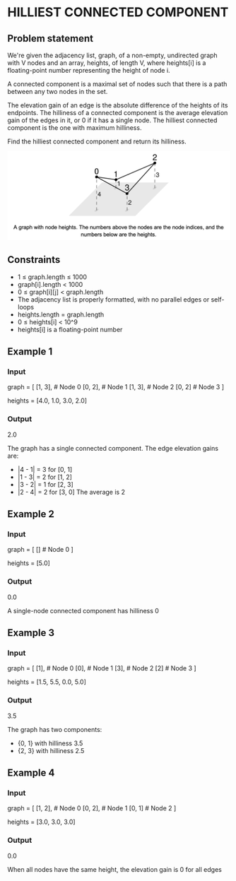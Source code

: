 # HILLIEST CONNECTED COMPONENT

## Problem statement

We're given the adjacency list, graph, of a non-empty, undirected graph with V nodes and an array, heights, of length V,
where heights[i] is a floating-point number representing the height of node i.

A connected component is a maximal set of nodes such that there is a path between any two nodes in the set.

The elevation gain of an edge is the absolute difference of the heights of its endpoints. The hilliness of a connected
component is the average elevation gain of the edges in it, or 0 if it has a single node. The hilliest connected
component is the one with maximum hilliness.

Find the hilliest connected component and return its hilliness.

![hilliest-connected-component-1](hilliest-connected-component-1.png)

## Constraints

- 1 ≤ graph.length ≤ 1000
- graph[i].length < 1000
- 0 ≤ graph[i][j] < graph.length
- The adjacency list is properly formatted, with no parallel edges or self-loops
- heights.length = graph.length
- 0 ≤ heights[i] < 10^9
- heights[i] is a floating-point number

## Example 1

### Input

graph = [
[1, 3], # Node 0
[0, 2], # Node 1
[1, 3], # Node 2
[0, 2]  # Node 3
]

heights = [4.0, 1.0, 3.0, 2.0]

### Output

2.0

The graph has a single connected component. The edge elevation gains are:

- |4 - 1| = 3 for [0, 1]
- |1 - 3| = 2 for [1, 2]
- |3 - 2| = 1 for [2, 3]
- |2 - 4| = 2 for [3, 0]
  The average is 2

## Example 2

### Input

graph = [
[]           # Node 0
]

heights = [5.0]

### Output

0.0

A single-node connected component has hilliness 0

## Example 3

### Input

graph = [
[1], # Node 0
[0], # Node 1
[3], # Node 2
[2]  # Node 3
]

heights = [1.5, 5.5, 0.0, 5.0]

### Output

3.5

The graph has two components:

- {0, 1} with hilliness 3.5
- {2, 3} with hilliness 2.5

## Example 4

### Input

graph = [
[1, 2],     # Node 0
[0, 2],     # Node 1
[0, 1]      # Node 2
]

heights = [3.0, 3.0, 3.0]

### Output

0.0

When all nodes have the same height, the elevation gain is 0 for all edges